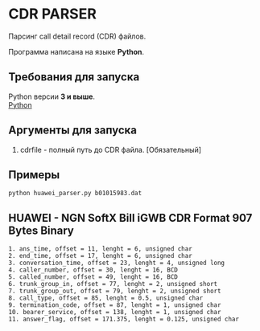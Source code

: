 # CDR PARSER
Парсинг call detail record (CDR) файлов.

Программа написана на языке **Python**.

## Требования для запуска
Python версии **3 и выше**.\
[Python](https://www.python.org/)

## Аргументы для запуска
1. cdrfile - полный путь до CDR файла. [Обязательный]

## Примеры

```
python huawei_parser.py b01015983.dat
```

## HUAWEI - NGN SoftX Bill iGWB CDR Format 907 Bytes Binary

```
1. ans_time, offset = 11, lenght = 6, unsigned char
2. end_time, offset = 17, lenght = 6, unsigned char
3. conversation_time, offset = 23, lenght = 4, unsigned long
4. caller_number, offset = 30, lenght = 16, BCD
5. called_number, offset = 49, lenght = 16, BCD
6. trunk_group_in, offset = 77, lenght = 2, unsigned short
7. trunk_group_out, offset = 79, lenght = 2, unsigned short
8. call_type, offset = 85, lenght = 0.5, unsigned char
9. termination_code, offset = 87, lenght = 1, unsigned char
10. bearer_service, offset = 138, lenght = 1, unsigned char
11. answer_flag, offset = 171.375, lenght = 0.125, unsigned char
```
